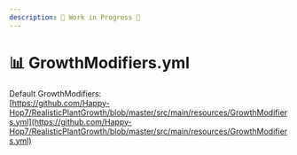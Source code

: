 ```yaml
---
description: 🚧 Work in Progress 🚧
---
```


# 📊 GrowthModifiers.yml

Default GrowthModifiers:\
[https://github.com/Happy-Hop7/RealisticPlantGrowth/blob/master/src/main/resources/GrowthModifiers.yml](https://github.com/Happy-Hop7/RealisticPlantGrowth/blob/master/src/main/resources/GrowthModifiers.yml)
